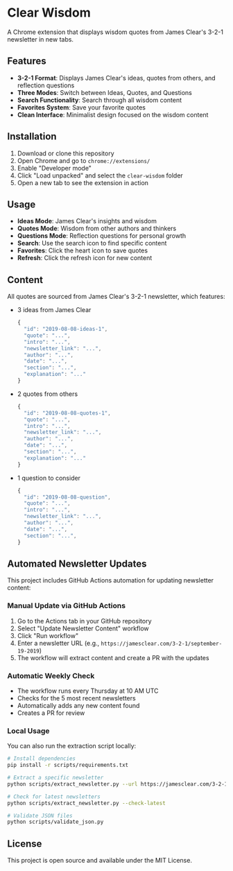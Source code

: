 # Clear Wisdom

A Chrome extension that displays wisdom quotes from James Clear's 3-2-1 newsletter in new tabs.

## Features

- **3-2-1 Format**: Displays James Clear's ideas, quotes from others, and reflection questions
- **Three Modes**: Switch between Ideas, Quotes, and Questions
- **Search Functionality**: Search through all wisdom content
- **Favorites System**: Save your favorite quotes
- **Clean Interface**: Minimalist design focused on the wisdom content

## Installation

1. Download or clone this repository
2. Open Chrome and go to `chrome://extensions/`
3. Enable "Developer mode"
4. Click "Load unpacked" and select the `clear-wisdom` folder
5. Open a new tab to see the extension in action

## Usage

- **Ideas Mode**: James Clear's insights and wisdom
- **Quotes Mode**: Wisdom from other authors and thinkers
- **Questions Mode**: Reflection questions for personal growth
- **Search**: Use the search icon to find specific content
- **Favorites**: Click the heart icon to save quotes
- **Refresh**: Click the refresh icon for new content

## Content

All quotes are sourced from James Clear's 3-2-1 newsletter, which features:

- 3 ideas from James Clear
  ```js
  {
    "id": "2019-08-08-ideas-1",
    "quote": "...",
    "intro": "...",
    "newsletter_link": "...",
    "author": "...",
    "date": "...",
    "section": "...",
    "explanation": "..."
  }
  ```
- 2 quotes from others
  ```js
  {
    "id": "2019-08-08-quotes-1",
    "quote": "...",
    "intro": "...",
    "newsletter_link": "...",
    "author": "...",
    "date": "...",
    "section": "...",
    "explanation": "..."
  }
  ```
- 1 question to consider
  ```js
  {
    "id": "2019-08-08-question",
    "quote": "...",
    "intro": "...",
    "newsletter_link": "...",
    "author": "...",
    "date": "...",
    "section": "...",
  }
  ```

## Automated Newsletter Updates

This project includes GitHub Actions automation for updating newsletter content:

### Manual Update via GitHub Actions
1. Go to the Actions tab in your GitHub repository
2. Select "Update Newsletter Content" workflow
3. Click "Run workflow"
4. Enter a newsletter URL (e.g., `https://jamesclear.com/3-2-1/september-19-2019`)
5. The workflow will extract content and create a PR with the updates

### Automatic Weekly Check
- The workflow runs every Thursday at 10 AM UTC
- Checks for the 5 most recent newsletters
- Automatically adds any new content found
- Creates a PR for review

### Local Usage
You can also run the extraction script locally:

```bash
# Install dependencies
pip install -r scripts/requirements.txt

# Extract a specific newsletter
python scripts/extract_newsletter.py --url https://jamesclear.com/3-2-1/september-19-2019

# Check for latest newsletters
python scripts/extract_newsletter.py --check-latest

# Validate JSON files
python scripts/validate_json.py
```

## License

This project is open source and available under the MIT License.

